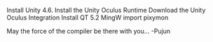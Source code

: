 Install Unity 4.6. 
Install the Unity Oculus Runtime
Download the Unity Oculus Integration
Install QT 5.2 MingW
import pixymon

May the force of the compiler be there with you...
									-Pujun